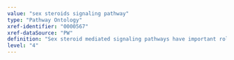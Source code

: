 ```yaml
---
value: "sex steroids signaling pathway"
type: "Pathway Ontology"
xref-identifier: "0000567"
xref-dataSource: "PW"
definition: "Sex steroid mediated signaling pathways have important roles in the development and/or maintenance of sex-specific characteristics or attributes."
level: "4"
---
```

